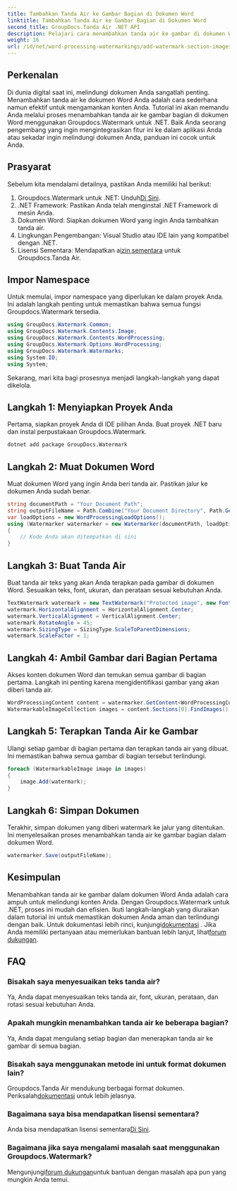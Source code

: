```yaml
---
title: Tambahkan Tanda Air ke Gambar Bagian di Dokumen Word
linktitle: Tambahkan Tanda Air ke Gambar Bagian di Dokumen Word
second_title: GroupDocs.Tanda Air .NET API
description: Pelajari cara menambahkan tanda air ke gambar di dokumen Word menggunakan Groupdocs untuk .NET. Ikuti panduan kami untuk perlindungan dokumen yang aman dan profesional.
weight: 16
url: /id/net/word-processing-watermarkings/add-watermark-section-images-word-docs/
---
```

## Perkenalan
Di dunia digital saat ini, melindungi dokumen Anda sangatlah penting. Menambahkan tanda air ke dokumen Word Anda adalah cara sederhana namun efektif untuk mengamankan konten Anda. Tutorial ini akan memandu Anda melalui proses menambahkan tanda air ke gambar bagian di dokumen Word menggunakan Groupdocs.Watermark untuk .NET. Baik Anda seorang pengembang yang ingin mengintegrasikan fitur ini ke dalam aplikasi Anda atau sekadar ingin melindungi dokumen Anda, panduan ini cocok untuk Anda.
## Prasyarat
Sebelum kita mendalami detailnya, pastikan Anda memiliki hal berikut:
1.  Groupdocs.Watermark untuk .NET: Unduh[Di Sini](https://releases.groupdocs.com/Watermark/net/).
2. .NET Framework: Pastikan Anda telah menginstal .NET Framework di mesin Anda.
3. Dokumen Word: Siapkan dokumen Word yang ingin Anda tambahkan tanda air.
4. Lingkungan Pengembangan: Visual Studio atau IDE lain yang kompatibel dengan .NET.
5.  Lisensi Sementara: Mendapatkan a[izin sementara](https://purchase.groupdocs.com/temporary-license/) untuk Groupdocs.Tanda Air.
## Impor Namespace
Untuk memulai, impor namespace yang diperlukan ke dalam proyek Anda. Ini adalah langkah penting untuk memastikan bahwa semua fungsi Groupdocs.Watermark tersedia.
```csharp
using GroupDocs.Watermark.Common;
using GroupDocs.Watermark.Contents.Image;
using GroupDocs.Watermark.Contents.WordProcessing;
using GroupDocs.Watermark.Options.WordProcessing;
using GroupDocs.Watermark.Watermarks;
using System.IO;
using System;
```
Sekarang, mari kita bagi prosesnya menjadi langkah-langkah yang dapat dikelola.
## Langkah 1: Menyiapkan Proyek Anda
Pertama, siapkan proyek Anda di IDE pilihan Anda. Buat proyek .NET baru dan instal perpustakaan Groupdocs.Watermark.
```bash
dotnet add package GroupDocs.Watermark
```
## Langkah 2: Muat Dokumen Word
Muat dokumen Word yang ingin Anda beri tanda air. Pastikan jalur ke dokumen Anda sudah benar.
```csharp
string documentPath = "Your Document Path";
string outputFileName = Path.Combine("Your Document Directory", Path.GetFileName(documentPath));
var loadOptions = new WordProcessingLoadOptions();
using (Watermarker watermarker = new Watermarker(documentPath, loadOptions))
{
    // Kode Anda akan ditempatkan di sini
}
```
## Langkah 3: Buat Tanda Air
Buat tanda air teks yang akan Anda terapkan pada gambar di dokumen Word. Sesuaikan teks, font, ukuran, dan perataan sesuai kebutuhan Anda.
```csharp
TextWatermark watermark = new TextWatermark("Protected image", new Font("Arial", 8));
watermark.HorizontalAlignment = HorizontalAlignment.Center;
watermark.VerticalAlignment = VerticalAlignment.Center;
watermark.RotateAngle = 45;
watermark.SizingType = SizingType.ScaleToParentDimensions;
watermark.ScaleFactor = 1;
```
## Langkah 4: Ambil Gambar dari Bagian Pertama
Akses konten dokumen Word dan temukan semua gambar di bagian pertama. Langkah ini penting karena mengidentifikasi gambar yang akan diberi tanda air.
```csharp
WordProcessingContent content = watermarker.GetContent<WordProcessingContent>();
WatermarkableImageCollection images = content.Sections[0].FindImages();
```
## Langkah 5: Terapkan Tanda Air ke Gambar
Ulangi setiap gambar di bagian pertama dan terapkan tanda air yang dibuat. Ini memastikan bahwa semua gambar di bagian tersebut terlindungi.
```csharp
foreach (WatermarkableImage image in images)
{
    image.Add(watermark);
}
```
## Langkah 6: Simpan Dokumen
Terakhir, simpan dokumen yang diberi watermark ke jalur yang ditentukan. Ini menyelesaikan proses menambahkan tanda air ke gambar bagian dalam dokumen Word.
```csharp
watermarker.Save(outputFileName);
```
## Kesimpulan
Menambahkan tanda air ke gambar dalam dokumen Word Anda adalah cara ampuh untuk melindungi konten Anda. Dengan Groupdocs.Watermark untuk .NET, proses ini mudah dan efisien. Ikuti langkah-langkah yang diuraikan dalam tutorial ini untuk memastikan dokumen Anda aman dan terlindungi dengan baik.
 Untuk dokumentasi lebih rinci, kunjungi[dokumentasi](https://tutorials.groupdocs.com/Watermark/net/) . Jika Anda memiliki pertanyaan atau memerlukan bantuan lebih lanjut, lihat[forum dukungan](https://forum.groupdocs.com/c/watermark/19).
## FAQ
### Bisakah saya menyesuaikan teks tanda air?
Ya, Anda dapat menyesuaikan teks tanda air, font, ukuran, perataan, dan rotasi sesuai kebutuhan Anda.
### Apakah mungkin menambahkan tanda air ke beberapa bagian?
Ya, Anda dapat mengulang setiap bagian dan menerapkan tanda air ke gambar di semua bagian.
### Bisakah saya menggunakan metode ini untuk format dokumen lain?
 Groupdocs.Tanda Air mendukung berbagai format dokumen. Periksalah[dokumentasi](https://tutorials.groupdocs.com/Watermark/net/) untuk lebih jelasnya.
### Bagaimana saya bisa mendapatkan lisensi sementara?
 Anda bisa mendapatkan lisensi sementara[Di Sini](https://purchase.groupdocs.com/temporary-license/).
### Bagaimana jika saya mengalami masalah saat menggunakan Groupdocs.Watermark?
 Mengunjungi[forum dukungan](https://forum.groupdocs.com/c/watermark/19)untuk bantuan dengan masalah apa pun yang mungkin Anda temui.